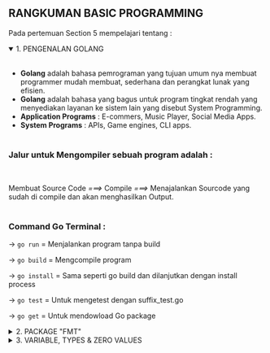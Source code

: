 ## RANGKUMAN BASIC PROGRAMMING

Pada pertemuan Section 5 mempelajari tentang :

<details open>
<summary>1. PENGENALAN GOLANG</summary>
<br>

- **Golang** adalah bahasa pemrograman yang tujuan umum nya membuat programmer mudah membuat, sederhana dan perangkat lunak yang efisien.
  <br>
- **Golang** adalah bahasa yang bagus untuk program tingkat rendah yang menyediakan layanan ke sistem lain yang disebut System Programming.
  <br>
- **Application Programs** : E-commers, Music Player, Social Media Apps.
  <br>
- **System Programs** : APIs, Game engines, CLI apps.
  <br>
  <br>

### Jalur untuk Mengompiler sebuah program adalah :

<br>

Membuat Source Code _===>_ Compile _===>_ Menajalankan Sourcode yang sudah di compile dan akan menghasilkan Output.
<br>
<br>

### Command Go Terminal :

-> `go run` = Menjalankan program tanpa build
<br>

-> `go build` = Mengcompile program
<br>

-> `go install` = Sama seperti go build dan dilanjutkan dengan install process
<br>

-> `go test` = Untuk mengetest dengan suffix_test.go
<br>

-> `go get` = Untuk mendowload Go package

</details>

<details>
<summary>2. PACKAGE "FMT"</summary>
<br>

**Output** :
<br>

- `fmt.Printf()` = Untuk mendeklarasikan format verb
  <br>
- `fmt.Prinln()` = Untuk mencetak baris baru
  <br>
- `fmt.Sprintf()` = Untuk mencetak String dan mendeklarasikan format verb String
  <br>
  <br>

**Scanning** :
<br>

- `fmt.Scanln()` = Untuk membuat inputan
  <br>
  <br>

**Format Verb** : %T, %v, %s, %q, %d

</details>

<details>
<summary>3. VARIABLE, TYPES & ZERO VALUES</summary>
<br>

**Variable** digunakan untuk menyimpan informasi dalam program komputer, mereka menyediakan cara pelabelan data dengan nama deskriptif dan mereka memiliki tipe data (Integer, String, Boolean)
<br>
<br>

**Data Types** :
<br>
-> Boolean = True dan False
<br>
-> Numeric = Interger, Float, Complex
<br>
-> String
<br>
<br>

**Type Declaration** :
<br>

==> `var (variable_name) (type_data)`
<br>

==> `var (variable_name) (type_data) = (value)`
<br>

==> `(variable_name) := (value)`
<br>
<br>

### Zero Value adalah Default Value yang ada di tipe-tipe data

<br>
Contohnya :
<br>

- Boolean = false
- <br>
- Float = 0.0
- <br>
- Integer = 0
- <br>
- String = ""
  <br>
  <br>

</details>

